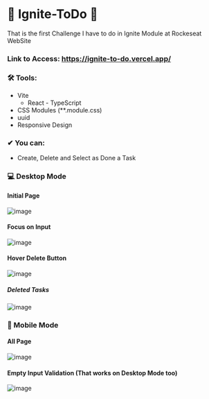 # 🚀 Ignite-ToDo 🚀 
 
 That is the first Challenge I have to do in Ignite Module at Rockeseat WebSite

### Link to Access: https://ignite-to-do.vercel.app/

 ### 🛠 Tools:
   - Vite
     - React - TypeScript
   - CSS Modules (**.module.css)
   - uuid
   - Responsive Design
 
### ✔ You can:
  - Create, Delete and Select as Done a Task
 
### 💻 Desktop Mode
 
 #### Initial Page
 ![image](https://user-images.githubusercontent.com/62482908/176276908-54dc4627-51e6-4454-b487-96101e6651e0.png)

#### Focus on Input
![image](https://user-images.githubusercontent.com/62482908/176276970-2edb089e-9918-487c-b9f1-fac4dee1b633.png)

#### Hover Delete Button
![image](https://user-images.githubusercontent.com/62482908/176277018-6fd64e09-3eb2-41b5-a0a6-1d0ba1ef4259.png)

##### Deleted Tasks
![image](https://user-images.githubusercontent.com/62482908/176277070-040c09d6-6ac5-4bda-b3b2-92daf1b601eb.png)


### 📱 Mobile Mode

#### All Page
![image](https://user-images.githubusercontent.com/62482908/176277099-6a707e01-5fc9-4401-8e5b-144ca7c38b2b.png)


#### Empty Input Validation (That works on Desktop Mode too)
![image](https://user-images.githubusercontent.com/62482908/176277514-8ace17aa-88d3-4d7d-aa68-e0b8167ff7d3.png)
